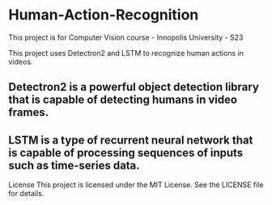 # Human-Action-Recognition
This project is for Computer Vision course - Innopolis University - S23

This project uses Detectron2 and LSTM to recognize human actions in videos. 
## Detectron2 is a powerful object detection library that is capable of detecting humans in video frames. 
## LSTM is a type of recurrent neural network that is capable of processing sequences of inputs such as time-series data.














License
This project is licensed under the MIT License. See the LICENSE file for details.
